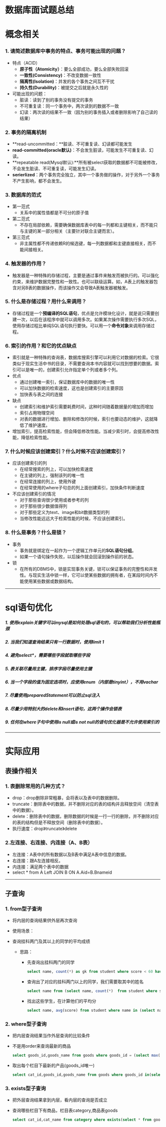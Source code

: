 # 数据库面试题总结

# 概念相关

### 1. 请简述数据库中事务的特点、事务可能出现的问题？

* 特点（ACID）
  * **原子性（Atomicity）**：要么全部成功，要么全部失败回滚
  * **一致性(Consistency)**：不改变数据一致性
  * **隔离性(Isolation)**：并发的各个事务之间互不干扰
  * **持久性(Durability)**：被提交之后就是永久性的
* 可能出现的问题：
  * 脏读：读到了别的事务没有提交的事务
  * 不可重复读：同一个事务中，两次读到的数据不一致
  * 幻读：两次读的结果不一致（因为别的事务插入或者删除影响了自己读的结果）

### 2. 事务的隔离机制

* **read-uncommitted：**脏读、不可重复读、幻读都可能发生
* **read-committed(oracle默认)**：不会发生脏读，可能发生不可重复读、幻读。
* **repeatable read(Mysql默认):**所有被select获取的数据都不可能被修改，不会发生脏读、不可重复读，可能发生幻读。
* **serierlized**：两个事务完全独立，其中一个事务做的操作，对于另外一个事务不产生影响，都不会发生。

### 3. 数据库的范式

* 第一范式
  * 关系中的属性值都是不可分的原子值
* 第二范式
  * 不存在局部依赖，需要确保数据库表中的每一列都和主键相关，而不能只与主键的某一部分相关（主要针对联合主键而言）。
* 第三范式
  * 非主属性都不传递依赖R的候选键，每一列数据都和主键直接相关，而不能间接相关。

### 4. 触发器的作用？

* 触发器是一种特殊的存储过程，主要是通过事件来触发而被执行的。可以强化约束，来维护数据完整性和一致性。也可以联级运算。如，A表上的触发器包含对另B表的数据操作，而该操作又会导致A表触发器被触发。

### 5. 什么是存储过程？用什么来调用？

* 存储过程是一个**预编译的SQL语句**，优点是允许模块化设计，就是说只需要创建一次，以后在该程序中就可以调用多次。如果某次操作需要执行多次SQL，使用存储过程比单纯SQL语句执行要快。可以用一个**命令对象**来调用存储过程。

### 6. 索引的作用？和它的优点缺点

* 索引就是一种特殊的查询表，数据库搜索引擎可以利用它对数据的检索。它很类似于现实生活中书的目录，不需要查询本书内容就可以找到想要的数据。索引可以是唯一的，创建索引允许指定单个列或者多个列。
* 优点
  * 通过创建唯一索引，保证数据库中的数据的唯一性
  * 可以加快数据的检索速度，这也是创建索引的主要原因
  * 加快表与表之间的连接
* 缺点
  * 创建索引和维护索引需要耗费时间，这种时间随着数据量的增加而增加
  * 索引占用物理空间
  * 对表的数据进行增加、删除和修改的时候，索引也要动态的维护，这就降低了维护速度。
* 增加索引，提高检索性能，但会降低修改性能。当减少索引时，会提高修改性能，降低检索性能。

### 7. 什么时候应该创建索引？什么时候不应该创建索引？

* 应该创建索引的列
  * 在经常搜索的列上，可以加快检索速度
  * 在主键的列上，强制该列的唯一性
  * 在经常连接的列上，使用外键
  * 在经常使用的where子句总的列上面创建索引，加快条件判断速度
* 不应该创建索引的情况
  * 对于那些查询很少使用或者参考的列
  * 对于那些很少数据值得列
  * 对于那些定义为text、image和bit数据类型的列
  * 当修改性能远远大于检索性能的时候，不应该创建索引。

### 8. 什么是事务？什么是锁？

* 事务
  * 事务就是绑定在一起作为一个逻辑工作单元的**SQL语句分组**。
  * 如果一个语句操作失败，以后操作就会回滚到操作前的状态。
* 锁
  * 在所有的DBMS中，锁是实现事务关键，锁可以保证事务的完整性和并发性。与现实生活中锁一样，它可以使某些数据的拥有者，在某段时间内不能使用某些数据或数据结构。

---------------------

# sql语句优化

##### 1. 使用explain关键字可以mysql是如何处理sql语句的，可以帮助我们分析性能瓶颈

##### 2.  当我们知道查询结果只有一行数据时，使用limit 1

##### 4. 避免select*，需要哪些字段就取哪些字段 

##### 5. 表关联尽量用主键，排序字段尽量使用主键 

##### 6. 当一个字段的值为固定选项时，应使用enum（内部是tinyint），不用vachar 

##### 7. 尽量使用preparedStatement可以防止sql注入 

##### 8. 尽量少用特别大的delete和insert语句，这两个操作会锁表 

##### 9. 任何在where子句中使用is null或is not null的语句优化器是不允许使用索引的 

-----------------------------

# 实际应用

## 表操作相关

### 1. 表删除常用的几种方式？

- drop：drop删除非常粗暴，会将表以及表中的数据删除。
- truncate：删除表中的数据，并不删除对应的表的结构并且释放空间（清空表中的数据）。
- delete：删除表中的数据，删除数据的时候是一行一行的删除，并不删除对应的表的结构但是不释放空间（删除表中的数据）。
- 执行速度：drop》truncate》delete

### 2.左连接、右连接、内连接（A、B表）

- 左连接：A表中的所有数据以及B表中满足A表中信息的数据。
- 右连接：跟A左连接相反。
- 内连接：满足两个表中的数据
- select * from A Left JOIN B ON A.Aid=B.Bnameid

--------------

## 子查询

### 1.  from型子查询

* 将内层的查询结果供外层再次查询

* 使用场景：

* 查询挂科两门及其以上的同学的平均成绩

  * 思路：

    * 先查询出挂科两门的同学

      ```sql
      select name, count(*) as gk from student where score < 60 having gk >= 2
      ```

    * 查询出了对应的挂科两门以上的同学，我们需要取其中的姓名

      ```sql
      select name from (select name, count(*)  from student where score < 60 having gc >= 2) as t
      ```

    * 找出这些学生，在计算他们的平均分

      ```sql
      select name, avg(score) from student where name in (select name from (select name, count(*)  from student where score < 60 having gc >= 2) as t) group by name
      ```

### 2. where型子查询

* 把内层查询结果当作外层查询的比较条件

* 不是用order来查询最新的商品

  ```sql
  select goods_id,goods_name from goods where goods_id = (select max(goods_id) from goods);
  ```

* 取出每个栏目下最新的产品(goods_id唯一)

  ```sql
  select cat_id,goods_id,goods_name from goods where goods_id in(select max(goods_id) from goods group by cat_id);
  ```

### 3. exists型子查询

* 把外层查询结果拿到内层，看内层的查询是否成立

* 查询哪些栏目下有商品，栏目表category,商品表goods

  ```sql
  select cat_id,cat_name from category where exists(select * from goods where goods.cat_id = category.cat_id);
  ```

